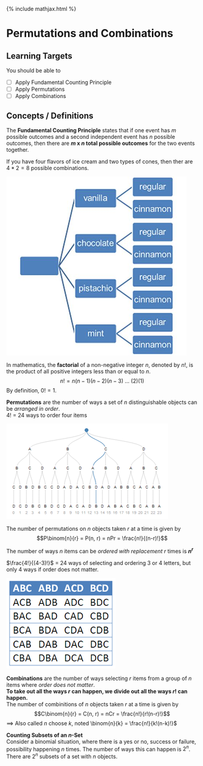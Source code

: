 {% include mathjax.html %}

# Permutations and Combinations

## Learning Targets

You should be able to
- [ ] Apply Fundamental Counting Principle
- [ ] Apply Permutations
- [ ] Apply Combinations

## Concepts / Definitions

The **Fundamental Counting Principle** states that if one event has $m$ possible outcomes and a second independent event has $n$ possible outcomes, then there are **$m$ x $n$ total possible outcomes** for the two events together.

If you have four flavors of ice cream and two types of cones, then ther are $4 * 2 = 8$ possible combinations.

![Ice Cream Flavors and Toppings](../assets/precalculus/permutations_and_combinations_1.jpg)

In mathematics, the **factorial** of a non-negative integer $n$, denoted by $n!$, is the product of all positive integers less than or equal to $n$.
$$n! = n(n-1)(n-2)(n-3)\ ...\ (2)(1)$$
By definition, $0! = 1$.

**Permutations** are the number of ways a set of $n$ distinguishable objects can be *arranged in order*.\
$4!$ = 24 ways to order four items

![Permutation of the letters ABCD](../assets/precalculus/permutations_and_combinations_2.png)

The number of permutations on $n$ objects taken $r$ at a time is given by
$$P\binom{n}{r} = P(n, r) = nPr = \frac{n!}{(n-r)!}$$

The number of ways $n$ items can be *ordered with replacement $r$* times is **$n^r$**

$\frac{4!}{(4-3)!}$ = 24 ways of selecting and ordering 3 or 4 letters, but only 4 ways if order does not matter.

![ABCD as a Permutation Table](../assets/precalculus/permutations_and_combinations_3.png)

**Combinations** are the number of ways selecting $r$ items from a group of $n$ items where *order does not matter*.\
**To take out all the ways $r$ can happen, we divide out all the ways $r!$ can happen.**\
The number of combinitions of $n$ objects taken $r$ at a time is given by
$$C\binom{n}{r} = C(n, r) = nCr = \frac{n!}{r!(n-r)!}$$
$\implies$ Also called $n$ choose $k$, noted \binom{n}{k} = \frac{n!}{k!(n-k)!}$

**Counting Subsets of an $n$-Set**\
Consider a binomial situation, where there is a yes or no, success or failure, possibility happening $n$ times. The number of ways this can happen is $2^n$. There are $2^n$ subsets of a set with $n$ objects.
